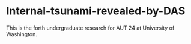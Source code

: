 # Internal-tsunami-revealed-by-DAS
This is the forth undergraduate research for AUT 24 at University of Washington. 
